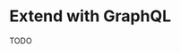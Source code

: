 # Extend with GraphQL

<!--
https://github.com/raulfdm/taco-api/blob/main/apps/api/src/app.ts
-->

TODO
